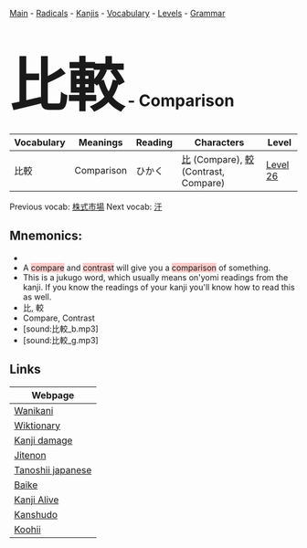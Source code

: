 <style> bigfont {font-size: 100px}</style>
[Main](../README.md) -
[Radicals](../radicals.md) -
[Kanjis](../kanjis.md) -
[Vocabulary](../vocabulary.md) -
[Levels](../levels.md) -
[Grammar](../grammar.md)
# <bigfont> 比較</bigfont> - Comparison 

| Vocabulary | Meanings | Reading | Characters | Level |
| --- | --- | --- | --- | --- |
| 比較 | Comparison | ひかく |  [比](../kanjis/比.md) (Compare), [較](../kanjis/較.md) (Contrast, Compare) | [Level 26](../levels/wk_level26.md) |

Previous vocab: [株式市場](株式市場.md) Next vocab: [汗](汗.md) 

## Mnemonics:

* 
* A <span style="background-color:#ffcccb"> compare</span> and <span style="background-color:#ffcccb"> contrast</span> will give you a <span style="background-color:#ffcccb"> comparison</span> of something.
* This is a jukugo word, which usually means on'yomi readings from the kanji. If you know the readings of your kanji you'll know how to read this as well.
* 比, 較
* Compare, Contrast
* [sound:比較_b.mp3]
* [sound:比較_g.mp3]


## Links 

| Webpage |
| --- |
| [Wanikani          ](https://www.wanikani.com/kanji/比較) |
| [Wiktionary        ](https://en.wiktionary.org/wiki/比較) |
| [Kanji damage      ](http://www.kanjidamage.com/kanji/search?utf8=✓&q=比較) |
| [Jitenon           ](https://jitenon.com/kanji/比較) |
| [Tanoshii japanese ](https://www.tanoshiijapanese.com/dictionary/kanji.cfm?k=比較) |
| [Baike             ](https://baike.baidu.com/item/比較) |
| [Kanji Alive       ](https://app.kanjialive.com/比較) |
| [Kanshudo          ](https://www.kanshudo.com/searchmn?q=比較) |
| [Koohii            ](https://kanji.koohii.com/study/kanji/比較) |
